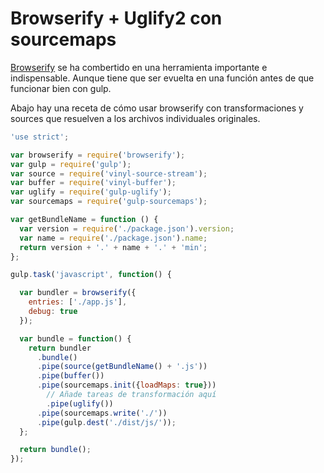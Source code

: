 # Browserify + Uglify2 con sourcemaps

[Browserify](http://github.com/substack/node-browserify) se ha combertido en una herramienta importante e indispensable. Aunque tiene que ser evuelta en una función antes de que funcionar bien con gulp. 

Abajo hay una receta de cómo usar browserify con transformaciones y sources que resuelven a los archivos individuales originales.

``` javascript
'use strict';

var browserify = require('browserify');
var gulp = require('gulp');
var source = require('vinyl-source-stream');
var buffer = require('vinyl-buffer');
var uglify = require('gulp-uglify');
var sourcemaps = require('gulp-sourcemaps');

var getBundleName = function () {
  var version = require('./package.json').version;
  var name = require('./package.json').name;
  return version + '.' + name + '.' + 'min';
};

gulp.task('javascript', function() {

  var bundler = browserify({
    entries: ['./app.js'],
    debug: true
  });

  var bundle = function() {
    return bundler
      .bundle()
      .pipe(source(getBundleName() + '.js'))
      .pipe(buffer())
      .pipe(sourcemaps.init({loadMaps: true}))
        // Añade tareas de transformación aquí
        .pipe(uglify())
      .pipe(sourcemaps.write('./'))
      .pipe(gulp.dest('./dist/js/'));
  };

  return bundle();
});
```
